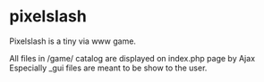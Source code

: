 # pixelslash

Pixelslash is a tiny via www game.

All files in /game/ catalog are displayed on index.php page by Ajax
Especially _gui files are meant to be show to the user.

